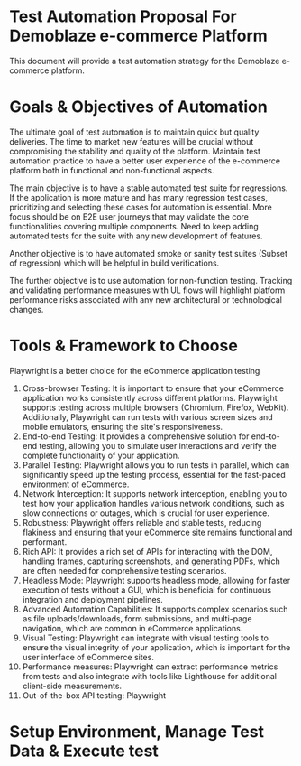 # Test Automation Proposal For Demoblaze e-commerce Platform

This document will provide a test automation strategy for the Demoblaze e-commerce platform.


# Goals & Objectives of Automation

The ultimate goal of test automation is to maintain quick but quality deliveries. The time to market new features will be crucial without compromising the stability and quality of the platform. Maintain test automation practice to have a better user experience of the e-commerce platform both in functional and non-functional aspects. 

The main objective is to have a stable automated test suite for regressions. If the application is more mature and has many regression test cases, prioritizing and selecting these cases for automation is essential. More focus should be on E2E user journeys that may validate the core functionalities covering multiple components. Need to keep adding automated tests for the suite with any new development of features.

Another objective is to have automated smoke or sanity test suites (Subset of regression) which will be helpful in build verifications.

The further objective is to use automation for non-function testing. Tracking and validating performance measures with UL flows will highlight platform performance risks associated with any new architectural or technological changes.


# Tools & Framework to Choose

Playwright is a better choice for the eCommerce application testing 

1. Cross-browser Testing: It is important to ensure that your eCommerce application works consistently across different platforms. Playwright supports testing across multiple browsers (Chromium, Firefox, WebKit). Additionally, Playwright can run tests with various screen sizes and mobile emulators, ensuring the site's responsiveness.
2. End-to-end Testing: It provides a comprehensive solution for end-to-end testing, allowing you to simulate user interactions and verify the complete functionality of your application.
3. Parallel Testing: Playwright allows you to run tests in parallel, which can significantly speed up the testing process, essential for the fast-paced environment of eCommerce.
4. Network Interception: It supports network interception, enabling you to test how your application handles various network conditions, such as slow connections or outages, which is crucial for user experience. 
5. Robustness: Playwright offers reliable and stable tests, reducing flakiness and ensuring that your eCommerce site remains functional and performant.
6. Rich API: It provides a rich set of APIs for interacting with the DOM, handling frames, capturing screenshots, and generating PDFs, which are often needed for comprehensive testing scenarios.
7. Headless Mode: Playwright supports headless mode, allowing for faster execution of tests without a GUI, which is beneficial for continuous integration and deployment pipelines.
8. Advanced Automation Capabilities: It supports complex scenarios such as file uploads/downloads, form submissions, and multi-page navigation, which are common in eCommerce applications.
9. Visual Testing: Playwright can integrate with visual testing tools to ensure the visual integrity of your application, which is important for the user interface of eCommerce sites.
10. Performance measures: Playwright can extract performance metrics from tests and also integrate with tools like Lighthouse for additional client-side measurements.
11. Out-of-the-box API testing: Playwright 



# Setup Environment, Manage Test Data & Execute test
